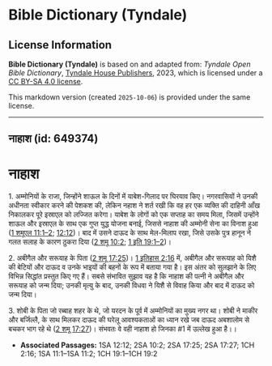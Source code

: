 # Bible Dictionary (Tyndale)

## License Information

**Bible Dictionary (Tyndale)** is based on and adapted from: _Tyndale Open Bible Dictionary_, [Tyndale House Publishers](https://tyndaleopenresources.com/), 2023, which is licensed under a [CC BY-SA 4.0 license](https://creativecommons.org/licenses/by-sa/4.0/legalcode.en).

This markdown version (created `2025-10-06`) is provided under the same license.



--------------------------------

## नाहाश (id: 649374)

नाहाश
=====

1\. अम्मोनियों के राजा, जिन्होंने शाऊल के दिनों में याबेश\-गिलाद पर घिरयाव किए। नगरवासियों ने उनकी अधीनता स्वीकार करने की पेशकश की, लेकिन नहाश ने शर्त रखी कि वह हर एक व्यक्ति की दाहिनी आँख निकालकर पूरे इस्राएल को लज्जित करेगा। याबेश के लोगों को एक सप्ताह का समय मिला, जिसमें उन्होंने शाऊल और इस्राएल के साथ एक गुप्त युद्ध योजना बनाई, जिससे नाहाश की अम्मोनी सेना का विनाश हुआ ([1 शमूएल 11:1–2](https://ref.ly/1Sam11:1-1Sam11:2); [12:12](https://ref.ly/1Sam12:12))। बाद में उसने दाऊद के साथ मेल\-मिलाप रखा, जिसे उसके पुत्र हानून ने गलत सलाह के कारण ठुकरा दिया ([2 शमू 10:2](https://ref.ly/2Sam10:2); [1 इति 19:1–2](https://ref.ly/1Chr19:1-1Chr19:2))।

2\. अबीगैल और सरूयाह के पिता ([2 शमू 17:25](https://ref.ly/2Sam17:25))। [1 इतिहास 2:16](https://ref.ly/1Chr2:16) में, अबीगैल और सरूयाह को यिशै की बेटियों और दाऊद व उनके भाइयों की बहनों के रूप में बताया गया है। इस अंतर को सुलझाने के लिए विभिन्न सिद्धांत प्रस्तुत किए गए हैं। सबसे संभावित सुझाव यह है कि नाहाश की पत्नी ने अबीगैल और सरूयाह को जन्म दिया; उनकी मृत्यु के बाद, उनकी विधवा ने यिशै से विवाह किया और बाद में दाऊद को जन्म दिया।

3\. शोबी के पिता जो रब्बाह शहर के थे, जो यरदन के पूर्व में अम्मोनियों का मुख्य नगर था। शोबी ने माकीर और बर्जिल्लै, के साथ मिलकर दाऊद की घरेलू आवश्यकताओं का ध्यान रखे जब दाऊद अबशालोम से बचकर भाग रहे थे ([2 शमू 17:27](https://ref.ly/2Sam17:27))। संभवतः वे वही नाहाश हो जिनका \#1 में उल्लेख हुआ है।।

* **Associated Passages:** 1SA 12:12; 2SA 10:2; 2SA 17:25; 2SA 17:27; 1CH 2:16; 1SA 11:1–1SA 11:2; 1CH 19:1–1CH 19:2

